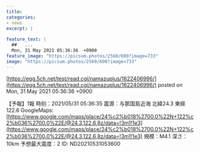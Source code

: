 ```yaml
---
title:   
categories:
- news
excerpt: |
  
feature_text: |
  ##   ...
  Mon, 31 May 2021 05:36:36  +0900
feature_image: "https://picsum.photos/2560/600?image=733"
image: "https://picsum.photos/2560/600?image=733"
---
```


[https://egg.5ch.net/test/read.cgi/namazuplus/1622406996/](https://egg.5ch.net/test/read.cgi/namazuplus/1622406996/)
posted on Mon, 31 May 2021 05:36:36  +0900

<!--more-->

【予報】1報 時刻：2021/05/31 05:36:35 震源：与那国島近海 北緯24.3 東経122.6 GoogleMaps: [https://www.google.com/maps/place/24%c2%b018%2700.0%22N+122%c2%b036%2700.0%22E/@24.3,122.6,8z/data=!3m1!1e3](https://www.google.com/maps/place/24%c2%b018%2700.0%22N+122%c2%b036%2700.0%22E/@24.3,122.6,8z/data=!3m1!1e3) 規模：M4.1 深さ：10km 予想最大震度：2 ID: ND20210531053600
